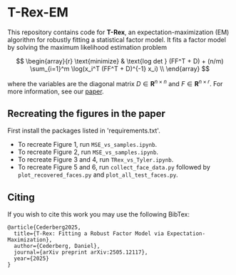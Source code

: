 # T-Rex-EM
This repository contains code for **T-Rex**, an expectation-maximization (EM) algorithm for robustly fitting a statistical factor model. It fits a factor model by solving 
the maximum likelihood estimation problem

$$
\begin{array}{r}
\text{minimize} & \text{log det } (FF^T + D) + (n/m) \sum_{i=1}^m \log(x_i^T (FF^T + D)^{-1} x_i) \\
\end{array}
$$ 

where the variables are the diagonal matrix $D \in \mathbf{R}^{n \times n}$ and $F \in \mathbf{R}^{n \times r}.$ For more information, see our [paper](https://arxiv.org/abs/2505.12117).

## Recreating the figures in the paper
First install the packages listed in 'requirements.txt'.

* To recreate Figure 1, run `MSE_vs_samples.ipynb`.
* To recreate Figure 2, run `MSE_vs_samples.ipynb`.
* To recreate Figure 3 and 4, run `TRex_vs_Tyler.ipynb`. 
* To recreate Figure 5 and 6, run `collect_face_data.py` followed by `plot_recovered_faces.py` and `plot_all_test_faces.py`.

## Citing
If you wish to cite this work you may use the following BibTex:

```
@article{Cederberg2025,
  title={T-Rex: Fitting a Robust Factor Model via Expectation-Maximization},
  author={Cederberg, Daniel},
  journal={arXiv preprint arXiv:2505.12117},
  year={2025}
}
```


